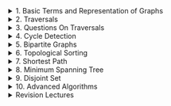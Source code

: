 <details>
<summary> 1. Basic Terms and Representation of Graphs </summary>
</details>

<details>
<summary> 2. Traversals </summary>
</details>

<details>
<summary> 3. Questions On Traversals </summary>
</details>

<details>
<summary> 4. Cycle Detection </summary>

# Cycle Detection
- Try to visit all the children (neighbours) of a node which are not parents <br>
- If such a node is already visited by someone else <br>
- It means there is a cycle

## Undirected Graph Using BFS
### Problem Link
https://www.geeksforgeeks.org/problems/detect-cycle-in-an-undirected-graph/1?itm_source=geeksforgeeks&itm_medium=article&itm_campaign=practice_card
### Code
```cpp
class Solution {
  public:
    bool detectCycle(int node, vector<vector<int>> adj, vector<bool> &isVisited)
    {
        queue<pair<int, int>> q;
        q.push(make_pair(node, -1));
        isVisited[node] = true;
    
        while(!q.empty())
        {
            auto front = q.front();
            q.pop();
    
            int frontNode = front.first;
            int parent = front.second;
    
            for (auto adjNode : adj[frontNode])
            {
                if (adjNode == parent) continue;
    
                if (isVisited[adjNode]) return true;
    
                q.push(make_pair(adjNode, frontNode));
                isVisited[adjNode] = true;
            }
        }
    
        return false;
    }

    bool isCycle(vector<vector<int>>& adj) 
    {
        int n = adj.size();
        
        vector<bool> isVisited(n, false);
    
        for (int node=0; node<n; node++)
        {
            if (!isVisited[node])
            {
                if(detectCycle(node, adj, isVisited)) return true;
            }
        }
        
        return false;
    }
};
```

## Undirected Graph Using DFS
### Problem Link
https://www.geeksforgeeks.org/problems/detect-cycle-in-an-undirected-graph/1?itm_source=geeksforgeeks&itm_medium=article&itm_campaign=practice_card
### Code
```cpp
class Solution {
  public:
    bool detectCycle(int node, int parent, vector<vector<int>>& adj, vector<bool> &isVisited)
    {
        isVisited[node] = true;
    
        for (auto adjNode : adj[node])
        {
            if (adjNode == parent) continue;
    
            if (isVisited[adjNode]) return true; // cycle detected
            
            if (detectCycle(adjNode, node, adj, isVisited) == true) return true; // cycle detected
        }
    
        return false;
    }

    bool isCycle(vector<vector<int>>& adj) 
    {
        int n = adj.size();
        
        vector<bool> isVisited(n, false);
    
        for (int node=0; node<n; node++)
        {
            if (!isVisited[node])
            {
                if(detectCycle(node, -1, adj, isVisited)) return true;
            }
        }
        
        return false;
    }
};
```

## Directed Graph Using DFS
- Use a path visited array
### Problem Link
https://www.geeksforgeeks.org/problems/detect-cycle-in-a-directed-graph/1?utm_source=youtube&utm_medium=collab_striver_ytdescription&utm_campaign=detect-cycle-in-a-directed-graph
### Code
```cpp
class Solution 
{
  private:
    bool checkForCycle(int node, vector<vector<int>> &adj, vector<bool> &isVisited, vector<bool> &isPathVisited)
    {
        isVisited[node] = true;
        isPathVisited[node] = true;
        
        for (auto adjNode : adj[node])
        {
            if (!isVisited[adjNode])
            {
                if (checkForCycle(adjNode, adj, isVisited, isPathVisited)) return true;
            }
            
            if (isPathVisited[adjNode]) return true;
        }
        
        isPathVisited[node] = false;
        
        return false;
    }
    
  public:
    // Function to detect cycle in a directed graph.
    bool isCyclic(vector<vector<int>> &adj) 
    {
        int n = adj.size();
        
        vector<bool> isVisited(n, false), isPathVisited(n, false);
        
        for (int i=0; i<n; i++)
        {
            if (!isVisited[i])
            {
                if (checkForCycle(i, adj, isVisited, isPathVisited)) return true;
            }
        }
        
        return false;
    }
};
```

## Directed Graph Usinf BFS (Kahns Algorithm OR Topo Sort)
- Check if the topoSort.size() == n_nodes
### Problem Link
https://www.geeksforgeeks.org/problems/detect-cycle-in-a-directed-graph/1?utm_source=youtube&utm_medium=collab_striver_ytdescription&utm_campaign=detect-cycle-in-a-directed-graph
### Code
```cpp
class Solution 
{
  private:
    vector<int> getTopoSort(int n, vector<vector<int>> &adj)
    {
        vector<int> topo;
        
        vector<int> inDeg(n, 0);
        for (int i=0; i<n; i++)
        {
            for (auto adjNode : adj[i]) inDeg[adjNode]++;
        }
        
        queue<int> q;
        
        for (int i=0; i<n; i++) if (inDeg[i] == 0) q.push(i);
        
        while(!q.empty())
        {
            int node = q.front();
            q.pop();
            topo.push_back(node);
            
            for (auto adjNode : adj[node])
            {
                inDeg[adjNode]--;
                
                if (inDeg[adjNode] == 0) q.push(adjNode);
            }
        }
        
        return topo;
    }
  public:
    // Function to detect cycle in a directed graph.
    bool isCyclic(vector<vector<int>> &adj) 
    {
        int n = adj.size();
        
        vector<int> topoSort = getTopoSort(n, adj);
        
        return (topoSort.size() != n);
    }
```

## Eventual Safe States
- Everyone who is part of the cycle <br>
- And everyone who leads to a cycle can not be a safe node <br>
- All others are safe nodes
### Problem Link
https://www.geeksforgeeks.org/problems/eventual-safe-states/1?utm_source=youtube&utm_medium=collab_striver_ytdescription&utm_campaign=eventual-safe-states
### Code
```cpp
class Solution 
{
  private:
    bool dfs(int node, vector<int> adj[], vector<bool> &isVisited, vector<bool> &isPathVisited, vector<bool> &isSafeNode)
    {
       isVisited[node] = true;
       isPathVisited[node] = true;
       isSafeNode[node] = false;
       
       for (auto adjNode : adj[node])
       {
           if (!isVisited[adjNode])
           {
               if (dfs(adjNode, adj, isVisited, isPathVisited, isSafeNode)) return true;
           }
           
           else if (isPathVisited[adjNode]) return true;
       }
       
       isPathVisited[node] = false;
       isSafeNode[node] = true;
       return false;
    }
  public:
    vector<int> eventualSafeNodes(int V, vector<int> adj[]) 
    {
        int n = V;
        
        vector<bool> isVisited(n, false);
        vector<bool> isPathVisited(n, false);
        vector<bool> isSafeNode(n, false);
        
        for (int i=0; i<n; i++)
        {
            if (!isVisited[i]) dfs(i, adj, isVisited, isPathVisited, isSafeNode);
        }
        
        vector<int> safeNodes;
        for (int i=0; i<n; i++) if (isSafeNode[i]) safeNodes.push_back(i);
        
        return safeNodes;
    }
};
```


</details>

<details>
<summary> 5. Bipartite Graphs </summary>

# Bipartite Graphs
- If you can color the graph with two colors such that no two adjacent nodes have the same color, then it is a bipartite graph  <br>
- A bipartite graph is a type of graph in which the set of vertices can be divided into two distinct groups (or partitions) such that no two vertices within the same group are adjacent <br>
- In other words, all edges in the graph connect a vertex from one group to a vertex in the other group <br>
- A bipartite graph can be colored with two colors such that no two adjacent vertices share the same color. This means we can divide the graph’s vertices into two distinct sets where: <br>
-- All edges connect vertices from one set to vertices in the other set <br>
-- No edges exist between vertices within the same set

## Properties of Bipartite Graphs:
- No Odd-Length Cycles: A graph is bipartite if and only if it does not contain a cycle of odd length <br>
- 2-Colorability: A bipartite graph can be colored using only two colors so that no two adjacent vertices have the same color <br>
- Matching and Maximum Matching: Bipartite graphs are useful in optimization problems, such as maximum matching in job assignment problems

## Checking for Bipartite Graph Using BFS
### Problem Link
https://www.geeksforgeeks.org/problems/bipartite-graph/1?utm_source=youtube&utm_medium=collab_striver_ytdescription&utm_campaign=bipartite-graph
### Code
```cpp
class Solution {
  public:
    bool isBipartite(vector<vector<int>>& adj) 
    {
        int n = adj.size();
        
        queue<pair<int, int>> q; // node, color
        vector<int> color(n, -1);
        // -1 not visited
        // 0 red
        // 1 black
        
        q.push({0,0});
        color[0] = 0;
        
        while(!q.empty())
        {
            int node = q.front().first;
            int col = q.front().second;
            q.pop();
            
            for (auto adjNode : adj[node])
            {
                if (color[adjNode] == -1) // not yet touched
                {
                    int ncolor;
                    (col == 0) ? (ncolor = 1) : (ncolor = 0);
                    q.push({adjNode, ncolor});
                    color[adjNode] = ncolor;
                }
                
                else if (color[adjNode] == col) return false;
            }
        }
        
        return true;
    }
};
```

## Checking for Bipartite Graph Using DFS
### Problem Link
https://www.geeksforgeeks.org/problems/bipartite-graph/1?utm_source=youtube&utm_medium=collab_striver_ytdescription&utm_campaign=bipartite-graph
### Code
```cpp
class Solution 
{
  private:
    bool dfs(int node, int col, vector<vector<int>> &adj, vector<int> &color)
    {
        color[node] = col;
        
        for (auto adjNode : adj[node])
        {
            if (color[adjNode] == -1)
            {
                int ncolor = (col == 0) ? 1 : 0;
                if (dfs(adjNode, ncolor, adj, color) == false) return false;
            }
            
            if (color[adjNode] == col) return false;
        }
        
        return true;
    }
  public:
    bool isBipartite(vector<vector<int>>& adj) 
    {
        int n = adj.size();
        vector<int> color(n, -1);
        
        for (int i=0; i<n; i++)
        {
            if (color[i] == -1)
            {
                if (dfs(i, 0, adj, color) == false) return false;
            }
        }
        
        return true;
        
    }
};
```


</details>

<details>
<summary> 6. Topological Sorting </summary>

# Topological Sorting
- Only exists for DAG (Directed Acyclic Graphs) <br>
- Any linear ordering of nodes such that <br>
- If there is an edge between u and v <br>
- u always appers before v in the sorted list <br>

## DFS Implementation
### Problem Link
https://www.geeksforgeeks.org/problems/topological-sort/1?utm_source=youtube&utm_medium=collab_striver_ytdescription&utm_campaign=topological-sort
### Code
```cpp
class Solution 
{
  private:
    void dfs(int node, vector<vector<int>> &adj, vector<bool> &isVisited, stack<int> &st)
    {
        isVisited[node] = true;
        
        for (auto adjNode : adj[node])
        {
            if (!isVisited[adjNode]) dfs(adjNode, adj, isVisited, st);
        }
        
        st.push(node);
    }
  public:

    vector<int> topologicalSort(vector<vector<int>>& adj) 
    {
        int n = adj.size();
        
        stack<int> st;
        vector<bool> isVisited(n, false);
        
        for (int i=0; i<n; i++)
        {
            if (!isVisited[i]) dfs(i, adj, isVisited, st);
        }
        
        vector<int> topo;
        while(!st.empty())
        {
            topo.push_back(st.top());
            st.pop();
        }
        
        return topo;
    }
};
```

## BFS Implementation Kahn's Algorithm
- use inDegree array
### Problem Link
https://www.geeksforgeeks.org/problems/topological-sort/1?utm_source=youtube&utm_medium=collab_striver_ytdescription&utm_campaign=topological-sort
### Code
```cpp
class Solution 
{
  private:
    
  public:
    // Function to return list containing vertices in Topological order.
    vector<int> topologicalSort(vector<vector<int>>& adj) 
    {
        int n = adj.size();
        
        // get indegree of all the nodes
        vector<int> inDegree(n, 0);
        for (int u=0; u<n; u++)
        {
            for (auto v : adj[u])
            {
                //Edge: u --> v
                inDegree[v]++;
            }
        }
        
        // put all elements with inDegree 0 to queue
        queue<int> q;
        
        for (int i=0; i<n; i++) if (inDegree[i] == 0) q.push(i);
        
        // start processing the queue and put front elements with inDegree 0 in ans
        vector<int> topoSort;
        while(!q.empty())
        {
            int node = q.front();
            q.pop();
            
            topoSort.push_back(node);
            
            for (auto adjNode : adj[node])
            {
                // Edge: node --> adjNode
                inDegree[adjNode]--;
                
                if (inDegree[adjNode] == 0) q.push(adjNode);
            }
        }
        
        return topoSort;
    }
```



## Course Scheduler I
### Problem Link
https://www.geeksforgeeks.org/problems/prerequisite-tasks/1?utm_source=youtube&utm_medium=collab_striver_ytdescription&utm_campaign=prerequisite-tasks
### Code
```cpp
class Solution 
{
  private:
    vector<int> getTopoSort(int n, vector<int> adj[])
    {
        vector<int> inDeg(n, 0);
        
        for (int i=0; i<n; i++)
        {
            for (auto adjNode : adj[i]) inDeg[adjNode]++;
        }
        
        queue<int> q;
        
        for (int i=0; i<n; i++) if (inDeg[i] == 0) q.push(i);
        
        vector<int> ans;
        while(!q.empty())
        {
            int node = q.front();
            q.pop();
            ans.push_back(node);
            
            for (auto adjNode : adj[node])
            {
                inDeg[adjNode]--;
                
                if (inDeg[adjNode] == 0) q.push(adjNode);
            }
        }
        
        return ans;
    }
    
  public:
    bool isPossible(int N, int P, vector<pair<int, int> >& prerequisites) 
    {
        vector<int> adj[N];
        
        for (int i=0; i<P; i++)
        {
            // Edge: [0 1] 1 --> 0.  u --> v
            int u = prerequisites[i].first;
            int v = prerequisites[i].second;
            
            adj[v].push_back(u);
        }
        
        vector<int> topo = getTopoSort(N, adj);
        
        return (topo.size() == N);
    }
};
```

## Course Scheduler II
### Problem Link
https://www.geeksforgeeks.org/problems/course-schedule/1?utm_source=youtube&utm_medium=collab_striver_ytdescription&utm_campaign=course-schedule
### Code
```cpp
class Solution
{
  private:
    vector<int> getTopoSort(int n, vector<int> adj[])
    {
        vector<int> inDeg(n, 0);
        
        for (int i=0; i<n; i++)
        {
            for (auto adjNode : adj[i]) inDeg[adjNode]++;
        }
        
        queue<int> q;
        for (int i=0; i<n; i++) if (inDeg[i] == 0) q.push(i);
        
        vector<int> ans;
        while(!q.empty())
        {
            int node = q.front();
            q.pop();
            ans.push_back(node);
            
            for (auto adjNode : adj[node])
            {
                inDeg[adjNode]--;
                
                if (inDeg[adjNode] == 0) q.push(adjNode);
            }
        }
        
        return ans;
    }
    
  public:
    vector<int> findOrder(int n, int m, vector<vector<int>> prerequisites) 
    {
        vector<int> adj[n];
        
        for (int i=0; i<m; i++)
        {
            int u = prerequisites[i][1];
            int v = prerequisites[i][0];
            
            adj[u].push_back(v);
        }
        
        vector<int> topo = getTopoSort(n, adj);
        
        if (topo.size() != n) return {};
        return topo;
    }
};
```


## Eventual Safe States
- Reverse the edges of the graph <br>
- Perform a basic Topo Sort, return topo vector of the reversed graph
### Problem Link
https://www.geeksforgeeks.org/problems/eventual-safe-states/1?utm_source=youtube&utm_medium=collab_striver_ytdescription&utm_campaign=eventual-safe-states
### Code
```cpp
class Solution 
{
  public:
  
    
  public:
    vector<int> eventualSafeNodes(int V, vector<int> adj[]) 
    {
        int n = V;
        
        vector<int> revGraph[n];
        
        for (int i=0; i<n; i++)
        {
            for (auto adjNode : adj[i])
            {
                // i --> adjNode
                // we want to reverse it
                revGraph[adjNode].push_back(i);
            }
        }
        
        vector<int> inDeg(n, 0); // an array with size n and all entries marked as 0
        
        for (int i=0; i<n; i++)
        {
            for (auto adjNode : revGraph[i])
            {
                inDeg[adjNode]++;
            }
        }
        
        queue<int> q;
        for (int node=0; node<n; node++) if(inDeg[node] == 0) q.push(node);
        
        vector<int> safeNodes;
        while(!q.empty())
        {
            int node = q.front();
            q.pop();
            
            safeNodes.push_back(node);
            
            for (auto adjNode : revGraph[node])
            {
                inDeg[adjNode]--;
                
                if (inDeg[adjNode] == 0) q.push(adjNode);
            }
        }
        
        sort(safeNodes.begin(), safeNodes.end());
        
        return safeNodes;
    }
};
```


## Alien Dictionary
- Represent chars as nodes of a graph <br>
- Figure out why a word appears before the other and create the graph basis that <br>
- Apply topologocal sort
### Problem Link
https://www.geeksforgeeks.org/problems/alien-dictionary/1?utm_source=youtube&utm_medium=collab_striver_ytdescription&utm_campaign=alien-dictionary
### Code
```cpp
class Solution 
{
private:
    // Helper function
    // checks if order is invalid when w1 is longer than w2 and w2 is a prefix of w1
    bool checkInvalidOrder(string &w1, string &w2) 
    {
        if (w1.size() > w2.size() && w1.substr(0, w2.size()) == w2) return true;

        return false;
    }
    
    vector<int> getTopoSort(int n, vector<int> adj[], vector<int> &inDeg, vector<bool> &exists) {
        queue<int> q;
        for (int i = 0; i < n; i++) 
        {
            if (inDeg[i] == 0 && exists[i]) q.push(i);
        }
        
        vector<int> topo;
        while (!q.empty()) 
        {
            int node = q.front();
            q.pop();
            topo.push_back(node);
            
            for (int adjNode : adj[node]) 
            {
                inDeg[adjNode]--;
                if (inDeg[adjNode] == 0 && exists[adjNode]) q.push(adjNode);
            }
        }
        
        return topo;
    }
    
public:
    string findOrder(vector<string>& words) 
    {
        int n = words.size();
        
        // adjacency list and in-degree array
        vector<int> adj[26];
        vector<int> inDeg(26, 0);
        vector<bool> exists(26, false);  // Track which characters exist
        
        // Mark existing characters
        for (string word : words) 
        {
            for (char ch : word) exists[ch - 'a'] = true;
        }
        
        // Build graph from adjacent words
        for (int i = 0; i < n - 1; i++) 
        {
            string w1 = words[i];
            string w2 = words[i + 1];
            
            // Check invalid case: if w1 is longer and w2 is prefix of w1
            if (checkInvalidOrder(w1, w2)) return "";
            
            // Find first differing character
            int len = min(w1.size(), w2.size());
            
            for (int j = 0; j < len; j++) 
            {
                if (w1[j] != w2[j]) 
                {
                    int u = w1[j] - 'a';
                    int v = w2[j] - 'a';
                    adj[u].push_back(v);
                    inDeg[v]++;
                    break;
                }
            }
        }
        
        // Get topological sort
        vector<int> topo = getTopoSort(26, adj, inDeg, exists);
        
        // Check for cycle: if topo sort doesn't include all nodes with edges
        int count = 0;
        for (int i = 0; i < 26; i++) 
        {
            if (exists[i]) count++;
        }
        
        string ans = "";
        
        // Cycle detected
        if (topo.size() != count) return ans;

        // Construct result string
        for (int x : topo) 
        {
            if (exists[x]) 
            {
                ans += (char)(x + 'a');
            }
        }
        
        return ans;
    }
};
```



</details>

<details>
<summary> 7. Shortest Path </summary>

# Shortest Path

# Directed Acyclic Graph - Topological Sort
- Get topoSort answer in stack <br>
- Take the nodes from stack and start relaxing edges
### Problem Link
https://www.geeksforgeeks.org/problems/shortest-path-in-undirected-graph/1?utm_source=youtube&utm_medium=collab_striver_ytdescription&utm_campaign=direct-acyclic-graph
### Code
```cpp
class Solution 
{
  private:
    void getTopoSort(int node, vector<pair<int, int>> adj[], vector<bool> &vis, stack<int> &st)
    {
        vis[node] = true;
        
        for (auto it : adj[node])
        {
            int adjNode = it.first;
            if (!vis[adjNode]) getTopoSort(adjNode, adj, vis, st);
        }
        
        st.push(node);
    }

  public:
    vector<int> shortestPath(int V, int E, vector<vector<int>>& edges) 
    {
        // create the list from edges
        vector<pair<int, int>> adj[V];
        
        for (auto edge : edges)
        {
            int u = edge[0];
            int v = edge[1];
            int wt = edge[2];
            
            adj[u].push_back({v, wt});
        }
        
        // get the topoSort ordering
        vector<bool> vis(V, false);
        stack<int> st; // topo sort stack
        
        for (int node=0; node<V; node++)
        {
            if (!vis[node]) getTopoSort(node, adj, vis, st);
        }
        
        vector<int> shortestDst(V, INT_MAX);
        int src = 0;
        shortestDst[src] = 0;
        while(!st.empty())
        {
            int node = st.top();
            st.pop();
            
            // start relaxing edges for neighbours
            for (auto it : adj[node])
            {
                int adjNode = it.first;
                int wt = it.second;
                
                
                // going from node to adjNode if node is reachable
                if (shortestDst[node] != INT_MAX && shortestDst[node] + wt < shortestDst[adjNode])
                {
                    shortestDst[adjNode] = shortestDst[node] + wt;
                }
            }
        }
        
        for (int node=0; node<V; node++)
        {
            if (shortestDst[node] == INT_MAX) shortestDst[node] = -1;
        }
        
        return shortestDst;
    }
};
```

# Undirected Acyclic Graph - Unit Weights - Plain BFS
- Plain BFS with relaxation of edges
### Problem Link
https://www.geeksforgeeks.org/problems/shortest-path-in-undirected-graph-having-unit-distance/1?utm_source=youtube&utm_medium=collab_striver_ytdescription&utm_campaign=shortest-path-in-undirected-graph-having-unit-distance
### Code
```cpp
class Solution {
  public:
    // Function to find the shortest path from source to all other nodes
    vector<int> shortestPath(vector<vector<int>>& adj, int src) 
    {
        int n = adj.size();
        
        queue<pair<int, int>> q; // node, dst
        vector<int> shortestDst(n, INT_MAX);
        
        shortestDst[src] = 0;
        q.push({src, 0});
        
        while(!q.empty())
        {
            int node = q.front().first;
            int dst = q.front().second;
            q.pop();
            
            for (auto adjNode : adj[node])
            {
                // if reachable at the current node and get a better way, relax the edge
                if (shortestDst[node] != INT_MAX && dst + 1 < shortestDst[adjNode])
                {
                    shortestDst[adjNode] = dst + 1;
                    q.push({adjNode, dst + 1});
                }
            }
        }
        
        for (int i=0; i<n; i++) if (shortestDst[i] == INT_MAX) shortestDst[i] = -1;
        
        return shortestDst;
    }
};
```

## Word Lader 1
### Problem Link
### Code

## Word Ladder 2
### Problem Link
### Code

# Dijkstras Algorithm
- TC: E logV <br>
- Can be done via Queue, PriorityQueue or Set

## Using Priority Queue
- Require a minHeap data structure <br>
- Does not work for cycles and negative edge weights <br>
- TC: E logV <br>
- Why PQ: Saves some iterations
### Problem Link
https://www.geeksforgeeks.org/problems/implementing-dijkstra-set-1-adjacency-matrix/1?utm_source=youtube&utm_medium=collab_striver_ytdescription&utm_campaign=implementing-dijkstra-set-1-adjacency-matrix
### Code
```cpp
class Solution {
  public:
    // Function to find the shortest distance of all the vertices
    // from the source vertex src.
    vector<int> dijkstra(vector<vector<pair<int, int>>> &adj, int src) 
    {
        int n = adj.size();
        
        priority_queue<pair<int, int>, vector<pair<int, int>>, greater<pair<int, int>>> pq;
        vector<int> shortestDst(n, INT_MAX);
        
        pq.push({0, src});
        shortestDst[src] = 0;
        
        while(!pq.empty())
        {
            int dst = pq.top().first;
            int u = pq.top().second;
            pq.pop();
            
            for (auto it : adj[u])
            {
                int v = it.first;
                int wt = it.second;
                
                if (shortestDst[u] != INT_MAX)
                {
                    if (dst + wt < shortestDst[v])
                    {
                        shortestDst[v] = dst + wt;
                        pq.push({dst+wt, v});
                    }
                }
            }
        }
        
        return shortestDst;
    }
};
```

## Using Set
- Set stores unique values and in sorted order (ascending order, the smallest at the top) <br>
- Set can erase some elements to optimize the iterations <br>
- Investing logN to delete an element and save some iterations later <br>
- So can say much about which is better in terms of TC
### Problem Link
https://www.geeksforgeeks.org/problems/implementing-dijkstra-set-1-adjacency-matrix/1?utm_source=youtube&utm_medium=collab_striver_ytdescription&utm_campaign=implementing-dijkstra-set-1-adjacency-matrix
### Code
```cpp
class Solution {
  public:
    // Function to find the shortest distance of all the vertices
    // from the source vertex src.
    vector<int> dijkstra(vector<vector<pair<int, int>>> &adj, int src) 
    {
        int n = adj.size();
        
        vector<int> shortestDst(n, INT_MAX);
        set<pair<int, int>> set;
        
        set.insert({0, src});
        shortestDst[src] = 0;
        
        while(!set.empty())
        {
            auto it = *(set.begin());
            int dst = it.first;
            int node = it.second;
            set.erase(it);
            
            for (auto it : adj[node])
            {
                int wt = it.second;
                int adjNode = it.first;
                
                if (dst + wt < shortestDst[adjNode])
                {
                    if (shortestDst[adjNode] != INT_MAX) set.erase({shortestDst[adjNode], adjNode});
                    
                    shortestDst[adjNode] = dst + wt;
                    set.insert({dst+wt, adjNode});
                }
            }
        }
        
        return shortestDst;
    }
};
```

## Printing Shortest Path
- Modify Dijksras to try to remember where are you coming from <br>
- Use a parent array to track where a new node is pushed from in the PQ
### Problem Link
https://www.geeksforgeeks.org/problems/shortest-path-in-weighted-undirected-graph/1?utm_source=youtube&utm_medium=collab_striver_ytdescription&utm_campaign=shortest-path-in-weighted-undirected-graph
### Code
```cpp
class Solution {
  public:
    vector<int> shortestPath(int n, int m, vector<vector<int>>& edges) 
    {
        vector<pair<int, int>> adj[n+1];
        
        for (auto edge : edges)
        {
            int u = edge[0];
            int v = edge[1];
            int wt = edge[2];
            
            adj[u].push_back({v, wt});
            adj[v].push_back({u, wt});
        }
        
        priority_queue<pair<int, int>, vector<pair<int, int>>, greater<pair<int, int>>> pq; // dst, node
        vector<int> shortestDst(n+1, INT_MAX);
        vector<int> parent(n+1, -1);
        
        shortestDst[1] = 0;
        parent[1] = 1;
        pq.push({0, 1});
        
        while(!pq.empty())
        {
            int dst =pq.top().first;
            int node = pq.top().second;
            pq.pop();
            
            if (shortestDst[node] != INT_MAX)
            {
                for (auto it : adj[node])
                {
                    int adjNode = it.first;
                    int wt = it.second;
                    
                    if (dst + wt < shortestDst[adjNode])
                    {
                        shortestDst[adjNode] = dst + wt;
                        pq.push({dst+wt, adjNode});
                        parent[adjNode] = node;
                    }
                }
            }
        }
        
        if (shortestDst[n] == INT_MAX) return{-1};
        
        // backtrack the path using parent array
        vector<int> path;
        
        int lastStep = n;
        while(parent[lastStep] != lastStep)
        {
            path.push_back(lastStep);
            lastStep = parent[lastStep];
        }
        path.push_back(lastStep);
        
        
        // add the path weight to reach n from 1
        path.push_back(shortestDst[n]);
        
        // reverse the path to get the correct order
        reverse(path.begin(), path.end());
        
        return path;
        
    }
};
```

## Shortest Distance in Binary Maze
### Problem Link
https://www.geeksforgeeks.org/problems/shortest-path-in-a-binary-maze-1655453161/1?utm_source=youtube&utm_medium=collab_striver_ytdescription&utm_campaign=shortest-path-in-a-binary-maze
### Code
```cpp
class Solution 
{
  private:
    bool valid(int row, int col, int maxRow, int maxCol)
    {
        return (row >= 0 && row < maxRow && col >= 0 && col < maxCol);
    }
    
  public:
    int shortestPath(vector<vector<int>> &grid, pair<int, int> source, pair<int, int> destination) 
    {
        int n = grid.size();
        int m = grid[0].size();
        
        int srcRow = source.first;
        int srcCol = source.second;
        
        int dstRow = destination.first;
        int dstCol = destination.second;
        
        vector<vector<int>> shortestDst(n, vector<int>(m, INT_MAX));
        queue<pair<int, pair<int, int>>> pq; // dst, (row, col)
        
        pq.push({0, {srcRow, srcCol}});
        shortestDst[srcRow][srcCol] = 0;
        
        while(!pq.empty())
        {
            auto it = pq.front();
            pq.pop();
            
            int dst = it.first;
            int row = it.second.first;
            int col = it.second.second;
            
            if (shortestDst[row][col] == INT_MAX) continue;
            if (row == dstRow && col == dstCol) break;
            
            int delrow[] = {1, -1, 0, 0};
            int delcol[] = {0, 0, -1, 1};
            
            for (int i=0; i<4; i++)
            {
                int nrow = row + delrow[i];
                int ncol = col + delcol[i];
                
                if (valid(nrow, ncol, n, m) && grid[nrow][ncol] == 1 && dst+1 < shortestDst[nrow][ncol])
                {
                    shortestDst[nrow][ncol] = dst+1;
                    pq.push({dst+1, {nrow, ncol}});
                }
            }
        }
        
        int ans = shortestDst[dstRow][dstCol];
        
        if (ans == INT_MAX) return -1;
        
        return ans;
    }
};
```

## Path with Minimum Effort
### Problem Link
https://www.geeksforgeeks.org/problems/path-with-minimum-effort/1?utm_source=youtube&utm_medium=collab_striver_ytdescription&utm_campaign=path-with-minimum-effort
### Code
```cpp
class Solution 
{
  private:
    bool isValid(int row, int col, int n, int m)
    {
        return (row >= 0 && row < n && col >= 0 && col < m);
    }
    
  public:
    int MinimumEffort(int rows, int columns, vector<vector<int>> &heights) 
    {
        // effort: max(abs diff in two consecutive cells of the root)
        
        vector<vector<int>> minimumEffort(rows, vector<int>(columns, INT_MAX));
        // minEffort, row, col
        priority_queue<pair<int, pair<int, int>>, vector<pair<int, pair<int, int>>>, greater<pair<int, pair<int, int>>>> pq;
        
        minimumEffort[0][0] = 0;
        pq.push({0, {0, 0}});
        
        while(!pq.empty())
        {
            auto it = pq.top();
            pq.pop();
            
            int effort = it.first;
            int row = it.second.first;
            int col = it.second.second;
            
            // iterate on neighbours
            int delRow[] = {0, 0, -1, 1};
            int delCol[] = {-1, 1, 0, 0};
            
            for (int i=0; i<4; i++)
            {
                int nrow = row + delRow[i];
                int ncol = col + delCol[i];
                
                if (isValid(nrow, ncol, rows, columns))
                {
                    int newEffort = max(effort, abs(heights[row][col] - heights[nrow][ncol]));
                    
                    if (newEffort < minimumEffort[nrow][ncol])
                    {
                        minimumEffort[nrow][ncol] = newEffort;
                        pq.push({newEffort, {nrow, ncol}});
                    }
                }
            }
        }
        
        return minimumEffort[rows-1][columns-1];
    }
};
```



## Cheapest Flights Within K Stops
- Make decision based on stops rather than price <br>
- No PQ required
### Problem Link
https://www.geeksforgeeks.org/problems/cheapest-flights-within-k-stops/1?utm_source=youtube&utm_medium=collab_striver_ytdescription&utm_campaign=cheapest-flights-within-k-stops
### Code
```cpp
  public:
    int CheapestFLight(int n, vector<vector<int>>& flights, int src, int dst, int K)  
    {
        vector<pair<int, int>> adj[n];
        
        for (flight : flights)
        {
            int u = flight[0];
            int v = flight[1];
            int wt = flight[2];
            
            adj[u].push_back({v, wt});
        }
        
        queue<pair<int, pair<int, int>>> q; // stops, city, price
        vector<int> minPrice(n, INT_MAX);
        
        q.push({0, {src, 0}});
        minPrice[src] = 0;
        
        while(!q.empty())
        {
            auto it = q.front();
            q.pop();
            
            int stops = it.first;
            int city = it.second.first;
            int price = it.second.second;
            
            if (stops > K) continue;
            
            // if (city == dst) continue;
            
            for (auto it : adj[city])
            {
                int adjCity = it.first;
                int addPrice = it.second;
                
                if (price + addPrice < minPrice[adjCity])
                {
                    minPrice[adjCity] = price + addPrice;
                    q.push({stops+1, {adjCity, price + addPrice}});
                }
            }
        }
        
        int ans = minPrice[dst];
        if (ans == INT_MAX) return -1;
        return ans;
    }
};
```

## Minimum Multiplications to reach End
### Problem Link
https://www.geeksforgeeks.org/problems/minimum-multiplications-to-reach-end/1?utm_source=youtube&utm_medium=collab_striver_ytdescription&utm_campaign=minimum-multiplications-to-reach-end
### Code
```cpp
class Solution 
{
  private:
    
  public:
    int minimumMultiplications(vector<int>& arr, int start, int end) 
    {
        int n = arr.size();
        
        vector<int> steps(100001, INT_MAX);
        queue<pair<int, int>, vector<pair<int, int>>, greater<pair<int, int>>> q; // seteps, val
        
        q.push({0, start});
        steps[start] = 0;
        
        while(!q.empty())
        {
            int step = q.front().first;
            int val = q.front().second;
            q.pop();
            
            if (val == end) return step;
            
            for (int i=0; i<n; i++)
            {
                int newVal = (val * arr[i]) % 100000;
                
                if (1 + step < steps[newVal])
                {
                    steps[newVal] = 1 + step;
                    q.push({1+step, newVal});
                }
            }
        }
        
        int ans = steps[end];
        
        if (ans == INT_MAX) return -1;
        return ans;
    }
};
```

## Number of Ways to Arrive at a Destination
- Have a ways array to count the num ways to arrive at a destination <br>
- == means a new path with same min dis/time <br>
- < means a new path with the better dis/time
### Problem Link
https://www.geeksforgeeks.org/problems/number-of-ways-to-arrive-at-destination/1?utm_source=youtube&utm_medium=collab_striver_ytdescription&utm_campaign=%2Fnumber-of-ways-to-arrive-at-destination
### Code
```cpp
class Solution 
{
    int mod = (int)(1e9 + 7);
  public:
    int countPaths(int n, vector<vector<int>>& roads) 
    {
        vector<vector<pair<int, int>>> adj(n);
        
        for (auto road : roads)
        {
            adj[road[0]].push_back({road[1], road[2]});
            adj[road[1]].push_back({road[0], road[2]});
        }
        
        vector<long long int> minTime(n, INT_MAX);
        vector<long long int> ways(n, 0);
        priority_queue<pair<int, int>, vector<pair<int, int>>, greater<pair<int, int>>> pq; // time, city
        
        minTime[0] = 0;
        ways[0] = 1;
        pq.push({0, 0});
        
        while(!pq.empty())
        {
            long long int time = pq.top().first;
            int city = pq.top().second;
            pq.pop();
            
            for (auto it : adj[city])
            {
                int adjCity = it.first;
                long long int addTime = it.second;
                
                // new path with same time/dist
                if (time + addTime == minTime[adjCity])
                {
                    ways[adjCity] = (ways[city] + ways[adjCity]) % mod;
                }
                
                // new path with a better time/dist
                // OR first time a adjCity is being reached with this 'time'
                else if (time + addTime < minTime[adjCity]) 
                {
                    minTime[adjCity] = time + addTime;
                    pq.push({time + addTime, adjCity});
                    ways[adjCity] = ways[city];
                }
            }
        }

        return ways[n-1] % mod;
    }
};
```

## Network Delay Time
### Problem Link
https://leetcode.com/problems/network-delay-time/submissions/1553575181/
### Code
```cpp
class Solution {
public:
    int networkDelayTime(vector<vector<int>>& times, int n, int k) 
    {
        vector<vector<pair<int, int>>> adj(n+1);

        for (auto edge : times) adj[edge[0]].push_back({edge[1], edge[2]});

        vector<int> minTime(n+1, INT_MAX);
        priority_queue<pair<int, int>, vector<pair<int, int>>, greater<pair<int, int>>> pq; // time, node

        minTime[k] = 0;
        pq.push({0, k});

        while(!pq.empty())
        {
            int time = pq.top().first;
            int node = pq.top().second;
            pq.pop();

            for (auto it : adj[node])
            {
                int adjNode = it.first;
                int addTime = it.second;

                if (addTime + time < minTime[adjNode])
                {
                    minTime[adjNode] = addTime + time;
                    pq.push({addTime + time, adjNode});
                }
            }
        }

        int ans = -1;
        for (int i=1; i<=n; i++) 
        {
            if(minTime[i] == INT_MAX) return -1;
            ans = max(ans, minTime[i]);
        }
        
        return ans;
    }
};
```

# Bellman Ford Algorithm
- Works for negative weight cycles and negative weights <br>
- Bellman is applicable only for DG <br>
- If undirected, represent it as directed with both way edges <br>
- TC: ExV <br>
- Step 1: Edges can be in any order <br>
- Step 2: Relax all edges in sequential order for n-1 times <br>
- Step 3: Relax: dst[u] + wt < dst[v] ==> update dst[v] <br>
- Step 4:If relaxation can be done for n-th time ==> Negative Weighted Cycle Detected <br>
- Why N-1? Each iteration updates dst of 1 node <br>
### Problem Link
https://www.geeksforgeeks.org/problems/distance-from-the-source-bellman-ford-algorithm/1?utm_source=youtube&utm_medium=collab_striver_ytdescription&utm_campaign=distance-from-the-source-bellman-ford-algorithm
### Code
```cpp
class Solution {
  public:
    /*  Function to implement Bellman Ford
     *   edges: vector of vectors which represents the graph
     *   src: source vertex
     *   V: number of vertices
     */
    vector<int> bellmanFord(int V, vector<vector<int>>& edges, int src) 
    {
        int n = V;
        int m = edges.size(); // edges
        
        vector<int> dst(n, 1e8);
        dst[src] = 0;
        
        // n-1 times relaxation
        for (int i=0; i<n-1; i++)
        {
            for (auto edge : edges)
            {
                int u = edge[0];
                int v = edge[1];
                int wt = edge[2];
                
                if (dst[u] != 1e8 && dst[u] + wt < dst[v])
                {
                    dst[v] = dst[u] + wt;
                }
            }
        }
        
        // n-th relaxation to check for negative cycle
        for (auto edge : edges)
        {
            int u = edge[0];
            int v = edge[1];
            int wt = edge[2];
            
            if (dst[u] != 1e8 && dst[u] + wt < dst[v])
            {
                return {-1};
            }
        }
        
        return dst;
    }
};
```

# Floyd Warshall Algorithm
- Multisource Shortest Path Algorithm <br>
- Finds shortest path from each node to every other node <br>
- Helps detect negative cycles as well <br>
- Works on Adjacency Matrix <br>
- TC: E<sup>3</sup>
- Step 1: Try to go via every path possible <br>
- Step 2: After getting the final dst array if dst[i][j] < 0 ==> Negative cycle
### Problem Link
https://www.geeksforgeeks.org/problems/implementing-floyd-warshall2042/1?utm_source=youtube&utm_medium=collab_striver_ytdescription&utm_campaign=implementing-floyd-warshall
### Code
```cpp
class Solution {
  public:
    void shortestDistance(vector<vector<int>>& mat) 
    {
        int n = mat.size();
        
        // mark diagonal nodes as 0
        // mark no edges as INT_MAX
        for (int i = 0; i < n; i++) {
            for (int j = 0; j < n; j++) 
            {
                if (i == j) mat[i][j] = 0;
                else if (mat[i][j] == -1) mat[i][j] = INT_MAX;
            }
        }
        
        for (int via=0; via<n; via++)
        {
            for (int i=0; i<n; i++)
            {
                for (int j = 0; j<n; j++)
                {
                    if (mat[i][via] != INT_MAX && mat[via][j] != INT_MAX)
                    {
                        mat[i][j] = min(mat[i][j], mat[i][via] + mat[via][j]);
                    }
                }
            }
        }
        
        for (int i = 0; i < n; i++) {
            for (int j = 0; j < n; j++) 
            {
                if (mat[i][j] == INT_MAX) mat[i][j] = -1;
            }
        }
    }
};
```

## Find the City With the Smallest Number of Neighbours at a Threshold Distance
- Use Floyd Warshall
### Problem Link
https://www.geeksforgeeks.org/problems/city-with-the-smallest-number-of-neighbors-at-a-threshold-distance/1?utm_source=youtube&utm_medium=collab_striver_ytdescription&utm_campaign=city-with-the-smallest-number-of-neighbors-at-a-threshold-distance
### Code
```cpp
class Solution 
{
  private:
    void floydWarshall(int n, vector<vector<int>> &mat)
    {
        for (int via=0; via<n; via++)
        {
            for (int i=0; i<n; i++)
            {
                for (int j=0; j<n; j++)
                {
                    if (mat[i][via] != INT_MAX && mat[via][j] != INT_MAX)
                        mat[i][j] = min(mat[i][j], mat[i][via] + mat[via][j]);
                }
            }
        }
    }
    
  public:
    int findCity(int n, int m, vector<vector<int>>& edges, int distanceThreshold) 
    {
        // create the adj_mat
        vector<vector<int>> mat(n, vector<int>(n, INT_MAX));
        
        for (int i=0; i<n; i++) mat[i][i] = 0;
        
        for (edge : edges)
        {
            int u = edge[0];
            int v = edge[1];
            int wt = edge[2];
            
            mat[u][v] = wt;
            mat[v][u] = wt;
        }
        
        
        // perfor Floyd Warshall
        floydWarshall(n, mat);
        
        int ansCity = -1;
        int ansCnt = INT_MAX;
        for (int city=0; city<n; city++)
        {
            int cnt = 0;
            
            for (int adjCity=0; adjCity<n; adjCity++)
            {
                if (city == adjCity) continue;
                
                if (mat[city][adjCity] <= distanceThreshold)
                {
                    cnt++;
                }
            }
            
            if (cnt <= ansCnt)
            {
                ansCity = city;
                ansCnt = cnt;
            }
        }
        
        return ansCity;
    }
};
```

</details>

<details>
<summary> 8. Minimum Spanning Tree </summary>

# Minimum Spanning Tree (MST)
- Spanning Tree: Tree where N nodes and N-1 edges, and all nodes are reachable from each other <br>
- Minimum Spanning Tree: Spanning Tree with Minimum Sum of Edge Weights

## Prim's Algorithm
### Problem Link
https://www.geeksforgeeks.org/problems/minimum-spanning-tree/1?utm_source=youtube&utm_medium=collab_striver_ytdescription&utm_campaign=minimum-spanning-tree
### Code
```cpp
class Solution 
{
  public:
    // Function to find sum of weights of edges of the Minimum Spanning Tree.
    int spanningTree(int V, vector<vector<int>> adj[]) 
    {
        priority_queue<vector<int>, vector<vector<int>>, greater<vector<int>>> pq; // wt, node, parent
        vector<int> vis(V, false);
        
        // initial config
        pq.push({0, 0, -1}); // -1 signifies the first node
        
        int mstSum = 0;
        vector<pair<int, int>> mstEdges;

        // process the queue
        while(!pq.empty())
        {
            auto it = pq.top();
            pq.pop();
            
            int wt = it[0];
            int node = it[1];
            int parent = it[2];
            
            if (parent == -1) // first node, not a part of MST
            {
                vis[node] = true;
            }
            
            if (!vis[node]) // this node/edge is not yet a part of mst, make it a part of mst
            {
                vis[node] = true;
                mstSum += wt;
                mstEdges.push_back({node, parent});
            }
            
            for (auto it : adj[node])
            {
                int adjNode = it[0];
                int adjWt = it[1];
                
                if (!vis[adjNode])
                {
                    pq.push({adjWt, adjNode, node});
                }
            }
        }
        
        return mstSum;
    }
};
```

## Kruskel's Algorithm
- Sort alll the edges according to weight
### Problem Link
https://www.geeksforgeeks.org/problems/minimum-spanning-tree/1?utm_source=youtube&utm_medium=collab_striver_ytdescription&utm_campaign=minimum-spanning-tree
### Code
```cpp
class DisjointSet
{
private:
    vector<int> parent, rank, size;
    int n;

public:    
    DisjointSet(int n) 
    {
        this->n = n;

        parent.resize(n+1);
        rank.resize(n+1);
        size.resize(n+1);

        // initial configuration
        for (int i=0; i<=n; i++)
        {
            parent[i] = i; // each node is parent of itself
            rank[i] = 0; // each node is at rank 0
            size[i] = 1; // each node is single node component, and hence of size 0
        }
    }

    int findUltimateParent(int node)
    {
        if (parent[node] == node)
        {
            return node;
        }

        // path compression
        parent[node] = findUltimateParent(parent[node]);
        return parent[node];
    }

    void unionByRank(int u, int v)
    {
        // find ultimate parent of u and v
        int ulp_u = findUltimateParent(u);
        int ulp_v = findUltimateParent(v);

        // if already in the same component (already connected)
        if (ulp_u == ulp_v) return;

        // find rank of ulp_u and ulp_v
        int rank_ulp_u = rank[ulp_u];
        int rank_ulp_v = rank[ulp_v];

        // connect the smaller rank tree to larger rank tree

        // u gets attached to v
        if (rank_ulp_u < rank_ulp_v) parent[ulp_u] = ulp_v;

        // v gets attached to u
        else if (rank_ulp_u > rank_ulp_v) parent[ulp_v] = ulp_u;
 
        else
        {
            // both have same rank
            // attach anyone to other and increase rank of other
            parent[ulp_u] = ulp_v;
            rank[ulp_v]++;
        }
    }

    void unionBySize(int u, int v)
    {
        // find ultimate parent of u and v
        int ulp_u = findUltimateParent(u);
        int ulp_v = findUltimateParent(v);

        // if already in the same component (already connected)
        if (ulp_u == ulp_v) return;

        // find size of ulp_u and ulp_v
        int size_ulp_u = size[ulp_u];
        int size_ulp_v = size[ulp_v];

        // connect the smaller size tree to larger size tree

        // u gets attached to v
        if (size_ulp_u < size_ulp_v)
        {
            parent[ulp_u] = ulp_v;
            size[ulp_v] += size[ulp_u];
        }

        // v gets attached to u
        else
        {
            parent[ulp_v] = ulp_u;
            size[ulp_u] += size[ulp_v];
        }
    }

    bool areConnected(int u, int v)
    {
        return (findUltimateParent(u) == findUltimateParent(v));
    }

    int getRank(int node)
    {
        return rank[findUltimateParent(node)];
    }

    int getSize(int node)
    {
        return size[findUltimateParent(node)];
    }
};

class Solution 
{

  public:
    int spanningTree(int V, vector<vector<int>> adj[]) 
    {
        vector<vector<int>> edges; // weight, u, v
        for (int i=0; i<V; i++)
        {
            for (auto it : adj[i])
            {
                int u = i;
                int v = it[0];
                int wt = it[1];
                
                edges.push_back({wt, u, v});
            }
        }
        
        // sort all the edges according to weight
        sort(edges.begin(), edges.end());
        
        // add to the ds by making union
        DisjointSet ds(V);
        
        int mstSum = 0;
        for (auto edge : edges)
        {
            if (! ds.areConnected(edge[1], edge[2]))
            {
                ds.unionByRank(edge[1], edge[2]);
                mstSum += edge[0];
            }
        }
        
        return mstSum;
    }
};
```


</details>

<details>
<summary> 9. Disjoint Set </summary>

# Disjoint Set
- getParent[node]? Helps check if two nodes are part of the same component (in constant time) <br>
- Used mostly with Dynamic Graphs <br>
- Union by Rank TC - O(4 alpha) ~ constant <br>
- Union by Size: TC - O(4 alpha) ~ constant <br>

# Problems on DisjointSet

## Number of Provinces
- Find number of ultimate nodes
### Problem Link
https://www.geeksforgeeks.org/problems/number-of-provinces/1?utm_source=youtube&utm_medium=collab_striver_ytdescription&utm_campaign=number-of-provinces
### Code
```cpp
//User function Template for C++
class DisjointSet
{
private:
    vector<int> parent, size;
    int n;

public:    
    DisjointSet(int n) 
    {
        this->n = n;

        parent.resize(n+1);
        size.resize(n+1);

        // initial configuration
        for (int i=0; i<=n; i++)
        {
            parent[i] = i; // each node is parent of itself
            size[i] = 1; // each node is single node component, and hence of size 1
        }
    }

    int findUltimateParent(int node)
    {
        if (parent[node] == node)
        {
            return node;
        }

        // path compression
        parent[node] = findUltimateParent(parent[node]);
        return parent[node];
    }

    void unionBySize(int u, int v)
    {
        // find ultimate parent of u and v
        int ulp_u = findUltimateParent(u);
        int ulp_v = findUltimateParent(v);

        // if already in the same component (already connected)
        if (ulp_u == ulp_v) return;

        // find size of ulp_u and ulp_v
        int size_ulp_u = size[ulp_u];
        int size_ulp_v = size[ulp_v];

        // connect the smaller size tree to larger size tree

        // u gets attached to v
        if (size_ulp_u < size_ulp_v)
        {
            parent[ulp_u] = ulp_v;
            size[ulp_v] += size[ulp_u];
        }

        // v gets attached to u
        else
        {
            parent[ulp_v] = ulp_u;
            size[ulp_u] += size[ulp_v];
        }
    }

    bool areConnected(int u, int v)
    {
        return (findUltimateParent(u) == findUltimateParent(v));
    }
};

class Solution {
  public:
    int numProvinces(vector<vector<int>> adj, int V) 
    {
        DisjointSet ds(V);
        
        for (int i=0; i<V; i++)
        {
            for (int j=0; j<V; j++)
            {
                if (i != j && adj[i][j])
                {
                    if (! ds.areConnected(i, j)) ds.unionBySize(i, j);
                }
            }
        }
        
        int numProvinces = 0;
        for (int i=0; i<V; i++)
        {
            if (ds.findUltimateParent(i) == i) numProvinces++;
        }
        
        return numProvinces;
    }
};
```

## Number of Operations to Make Network Connected
### Problem Link
https://www.geeksforgeeks.org/problems/connecting-the-graph/1?utm_source=youtube&utm_medium=collab_striver_ytdescription&utm_campaign=connecting-the-graph
### Code
```cpp
// User function Template for C++
class DisjointSet
{
private:
    vector<int> parent, rank, size;
    int n;

public:    
    DisjointSet(int n) 
    {
        this->n = n;

        parent.resize(n+1);
        rank.resize(n+1);
        size.resize(n+1);

        // initial configuration
        for (int i=0; i<=n; i++)
        {
            parent[i] = i; // each node is parent of itself
            rank[i] = 0; // each node is at rank 0
            size[i] = 1; // each node is single node component, and hence of size 1
        }
    }

    int findUltimateParent(int node)
    {
        if (parent[node] == node)
        {
            return node;
        }

        // path compression
        parent[node] = findUltimateParent(parent[node]);
        return parent[node];
    }

    void unionBySize(int u, int v)
    {
        // find ultimate parent of u and v
        int ulp_u = findUltimateParent(u);
        int ulp_v = findUltimateParent(v);

        // if already in the same component (already connected)
        if (ulp_u == ulp_v) return;

        // find size of ulp_u and ulp_v
        int size_ulp_u = size[ulp_u];
        int size_ulp_v = size[ulp_v];

        // connect the smaller size tree to larger size tree

        // u gets attached to v
        if (size_ulp_u < size_ulp_v)
        {
            parent[ulp_u] = ulp_v;
            size[ulp_v] += size[ulp_u];
        }

        // v gets attached to u
        else
        {
            parent[ulp_v] = ulp_u;
            size[ulp_u] += size[ulp_v];
        }
    }

    bool areConnected(int u, int v)
    {
        return (findUltimateParent(u) == findUltimateParent(v));
    }
};

class Solution 
{
  private:
    int getNumComponents(int n, vector<vector<int>>& edges, int &extraNodes)
    {
        DisjointSet ds(n);
        
        for (edge : edges)
        {
            if (! ds.areConnected(edge[0], edge[1]))
                ds.unionBySize(edge[0], edge[1]);
            else extraNodes++;
        }
        
        int num = 0;
        for (int i=0; i<n; i++)
        {
            if (ds.findUltimateParent(i) == i) num++;
        }
        
        return num;
    }
    
  public:
    int Solve(int n, vector<vector<int>>& edges) 
    {
        int extraNodes = 0;
        int ans = getNumComponents(n, edges, extraNodes) - 1;

        if (extraNodes >= ans) return ans;
        return -1;
    }
};
```

## Accounts Merge
- Use DisjointSet to represent persons <br>
- Use map to track and map emails to persons
### Problem Link
https://www.geeksforgeeks.org/problems/account-merge/1?utm_source=youtube&utm_medium=collab_striver_ytdescription&utm_campaign=account-merge
### Code
```cpp
class DisjointSet
{
   private:
    int n;
    vector<int> size, parent;
    
  public:
    DisjointSet(int n)
    {
        this->n = n;
        
        parent.resize(n+1);
        size.resize(n+1);
        
        for (int i=0; i<=n; i++)
        {
            parent[i] = i;
            size[i] = 0;
        }
    }
    
    int getParent(int node)
    {
        if (parent[node] == node) return node;
        return parent[node] = getParent(parent[node]);
    }
    
    void unionBySize(int u, int v)
    {
        int ulp_u = getParent(u);
        int ulp_v = getParent(v);
        
        if (ulp_u == ulp_v) return;
        
        if (size[ulp_u] <= size[ulp_v])
        {
            parent[ulp_u] = ulp_v;
            size[ulp_v] += size[ulp_u];
        }
        
        else
        {
            parent[ulp_v] = ulp_u;
            size[ulp_u] += size[ulp_v];         
        }
    }
};

class Solution {
  public:
    vector<vector<string>> accountsMerge(vector<vector<string>> &accounts) 
    {
        int n = accounts.size();
        
        DisjointSet ds(accounts.size());
        map<string, int> map;
        
        for (int i=0; i<n; i++)
        {
            vector<string> account = accounts[i];
            
            int m = account.size();
            
            for (int j=1; j<m; j++)
            {
                string email = account[j];
                if (map.find(email) == map.end()) // new email to be pushed in the map
                {
                    map[email] = ds.getParent(i);
                }
                
                else // email already in the map, merge it to its actual owner
                {
                    ds.unionBySize(i, map[email]);
                }
            }
        }
        
        // create the merged accounts
        vector<string> emails[n]; // emails belonging to the n-th node
        
        for (auto it : map)
        {
            string email = it.first;
            int node = it.second;
            node = ds.getParent(node); // update node to its parent node
            
            emails[node].push_back(email);
        }
        
        // create the final answer
        vector<vector<string>> ans;
        
        for (int i=0; i<n; i++)
        {
            vector<string> account = emails[i];
            
            int n = account.size();

            if (n != 0) // skip empty lists, process only those nodes that have some email ids
            {
                sort(account.begin(), account.end());
                
                vector<string> temp;
                temp.push_back(accounts[i][0]); // extract name of i-th node account holder
                
                for (string it : account)
                {
                    temp.push_back(it);
                }
                
                ans.push_back(temp);
            }
        }
        
        return ans;
    }
};
```

## Number of Islands II - Online Queries
### Problem Link
https://www.geeksforgeeks.org/problems/number-of-islands/1?utm_source=youtube&utm_medium=collab_striver_ytdescription&utm_campaign=number-of-islands
### Code
```cpp
class DisjointSet
{
  private:
    vector<int> parent, size;
  public:
    DisjointSet(int n)
    {
        parent.resize(n);
        size.resize(n);
        
        for (int i=0; i<n; i++)
        {
            parent[i] = i;
            size[i] = 1;
        }
    }
    
    int getPar(int node)
    {
        if (node == parent[node]) return node;
        
        return parent[node] = getPar(parent[node]);
    }
    
    void unionBySize(int u, int v)
    {
        int ulp_u = getPar(u);
        int ulp_v = getPar(v);
        
        if (ulp_u == ulp_v) return;
        
        if (size[ulp_u] <= size[ulp_v])
        {
            parent[ulp_u] = ulp_v;
            size[ulp_v] += size[ulp_u];
        }
        
        else
        {
            parent[ulp_v] = ulp_u;
            size[ulp_u] += size[ulp_v];
        }
    }
    
    bool areConnected(int u, int v)
    {
        return (getPar(u) == getPar(v));
    }
};

class Solution 
{
  public:
    bool isValid(int row, int col, int n, int m)
    {
        return (row >= 0 && row < n && col >= 0 && col < m);
    }
    
    vector<int> numOfIslands(int n, int m, vector<vector<int>> &operators) 
    {
        vector<vector<int>> mat(n, vector<int>(m, 0));
        DisjointSet ds(n*m);
        
        vector<int> ans;
        int numIslands = 0;
        
        for (auto query : operators)
        {
            int row = query[0];
            int col = query[1];
            
            if (mat[row][col] == 1)
            {
                ans.push_back(numIslands);
                continue;
            }
            
            // mark as land
            mat[row][col] = 1;
            numIslands++;
            
            // do union with neighbours
            int dRow[] = {-1,0,1,0};
            int dCol[] = {0,1,0,-1};
            for (int i=0; i<4; i++)
            {
                int nrow = row + dRow[i];
                int ncol = col + dCol[i];
                
                if (isValid(nrow, ncol, n, m) && mat[nrow][ncol] == 1)
                {
                    int idx = row * m + col;
                    int nidx = nrow * m + ncol;
                    
                    if (! ds.areConnected(idx, nidx))
                    {
                        ds.unionBySize(idx, nidx);
                        numIslands--;                        
                    }

                }
            }
            
            ans.push_back(numIslands);
        }
        
        return ans;
    }
};
```

## Making a Large Island
- Connect the nodes using set <br>
- Try virtually replacing 0s to 1s
### Problem Link
https://www.geeksforgeeks.org/problems/maximum-connected-group/1?utm_source=youtube&utm_medium=collab_striver_ytdescription&utm_campaign=maximum-connected-group
### Code
```cpp
class DisjointSet
{
  private:
    vector<int> parent, size;
  public:
    DisjointSet(int n)
    {
        parent.resize(n);
        size.resize(n, 1);
        
        for (int i=0; i<n; i++) parent[i] = i;
    }
    
    int getPar(int node)
    {
        if (node == parent[node]) return node;
        return parent[node] = getPar(parent[node]);
    }
    
    int getSize(int node)
    {
        return size[getPar(node)];
    }
    
    void unionBySize(int u, int v)
    {
        int ulp_u = getPar(u);
        int ulp_v = getPar(v);
        
        if (ulp_u == ulp_v) return;
        
        if (size[ulp_u] <= size[ulp_v])
        {
            parent[ulp_u] = ulp_v;
            size[ulp_v] += size[ulp_u];
        }
        
        else
        {
            parent[ulp_v] = ulp_u;
            size[ulp_u] += size[ulp_v];
        }
    }
};

class Solution 
{
  private: 
    bool valid(int row, int col, int n)
    {
        return (row >= 0 && col >= 0 && row < n && col < n);
    }
    
  public:
    int MaxConnection(vector<vector<int>>& mat) {
        int n = mat.size();
        
        DisjointSet ds(n*n);
        
        for (int row=0; row<n; row++)
        {
            for (int col=0; col<n; col++)
            {
                if (mat[row][col] != 1) continue;
                
                // connect it with its neighbours
                int drow[] = {-1,1,0,0};
                int dcol[] = {0,0,1,-1};
                for (int i=0; i<4; i++)
                {
                    int nrow = row + drow[i];
                    int ncol = col + dcol[i];
                    
                    // if valid and 1
                    if (valid(nrow, ncol, n) && mat[nrow][ncol] == 1)
                    {
                        int idx = row * n + col;
                        int nidx = nrow * n + ncol;
                        
                        if (ds.getPar(idx) != ds.getPar(nidx))
                        {
                            ds.unionBySize(idx, nidx);
                        }
                    }
                }
            }
        }
        
        int ans = 1;
        
        // try virtually replacing a 0 by 1
        for (int row=0; row<n; row++)
        {
            for (int col=0; col<n; col++)
            {
                if (mat[row][col] == 0)
                {
                    set<int> set;
                    
                    // try connecting 4 directionally
                    int drow[] = {-1,1,0,0};
                    int dcol[] = {0,0,1,-1};
                    for (int i=0; i<4; i++)
                    {
                        int nrow = row + drow[i];
                        int ncol = col + dcol[i];
                        
                        // if valid and 1
                        if (valid(nrow, ncol, n) && mat[nrow][ncol] == 1)
                        {
                            set.insert(ds.getPar(nrow*n + ncol));
                        }
                    }
                    
                    int temp = 1;
                    for (auto it : set)
                    {
                        temp += ds.getSize(it);
                    }
                    
                    ans = max(ans, temp);
                }
            }
        }
        
        for (int idx=0; idx<n*n; idx++)
        {
            ans = max(ans, ds.getSize(idx));
        }

        return ans;
        
        
    }
};
```

## Most Stones Removed with Same Row or Column
- Treat the individual row/col as a node <br>
- No need to consider individual cell as node <br>
- No need to combine individual stones <br>
- Combine rows and cols as a whole
### Problem Link
https://www.geeksforgeeks.org/problems/maximum-stone-removal-1662179442/1?utm_source=youtube&utm_medium=collab_striver_ytdescription&utm_campaign=maximum-stone-removal
### Code
```cpp
class DisjointSet
{
private:
    vector<int> parent, size;
    int n;
    
public:    
    DisjointSet(int n) 
    {
        this->n = n;
        
        parent.resize(n+1);
        size.resize(n+1);

        // initial configuration
        for (int i=0; i<=n; i++)
        {
            parent[i] = i; // each node is parent of itself
            size[i] = 1; // each node is single node component, and hence of size 1
        }
    }

    int findUltimateParent(int node)
    {
        if (parent[node] == node)
        {
            return node;
        }

        // path compression
        parent[node] = findUltimateParent(parent[node]);
        return parent[node];
    }

    void unionBySize(int u, int v)
    {
        // find ultimate parent of u and v
        int ulp_u = findUltimateParent(u);
        int ulp_v = findUltimateParent(v);

        // if already in the same component (already connected)
        if (ulp_u == ulp_v) return;

        // find size of ulp_u and ulp_v
        int size_ulp_u = size[ulp_u];
        int size_ulp_v = size[ulp_v];

        // connect the smaller size tree to larger size tree

        // u gets attached to v
        if (size_ulp_u < size_ulp_v)
        {
            parent[ulp_u] = ulp_v;
            size[ulp_v] += size[ulp_u];
        }

        // v gets attached to u
        else
        {
            parent[ulp_v] = ulp_u;
            size[ulp_u] += size[ulp_v];
        }
    }
};

class Solution {
  public:
    int maxRemove(vector<vector<int>>& stones, int n) 
    {
        int maxRow = 0;
        int maxCol = 0;
        
        for (vector<int> stone : stones)
        {
            maxRow = max(maxRow, stone[0]);
            maxCol = max(maxCol, stone[1]);
        }
        
        /*
        Total: maxRow + maxCol nodes
        Rows: 0 to maxRow-1
        Cols: maxRow to maxRow+maxCol-1
        */
        DisjointSet ds(maxRow+maxCol+1);
        map<int, bool> stoneNodes;
        for (vector<int> stone : stones)
        {
            int row = stone[0];
            int col = stone[1] + maxRow + 1;
            
            ds.unionBySize(row, col);
            stoneNodes[row] = true;
            stoneNodes[col] = true;
        }
        
        int numComponents = 0;
        
        for (auto it : stoneNodes)
        {
            int node = it.first;
            if (ds.findUltimateParent(node) == node) numComponents++;
        }
        
        int ans = stones.size() - numComponents;
        return ans;
    }
};
```

</details>

<details>
<summary> 10. Advanced Algorithms </summary>

# Advanced Algorithms

## Kosaraju's Algorithm (Strongly Connected Components)
- Only valid for Directed Graphs <br>
- Number of SCCs <br>
- Print the SCCs <br>
- Step1: Sort the nodes in order of finish time of DFS <br>
- Step2: Reverse the graph <br>
- Step3: Perform DFS in order of finish time (sorted nodes)

### Problem Link
https://www.geeksforgeeks.org/problems/strongly-connected-components-kosarajus-algo/1?utm_source=youtube&utm_medium=collab_striver_ytdescription&utm_campaign=strongly-connected-components-kosarajus-algo

### Code
```cpp
class Solution 
{
  private:
    void dfs1(int node, vector<vector<int>> &adj, vector<bool> &vis, stack<int> &st)
    {
        vis[node] = true;
        
        for (auto adjNode : adj[node])
        {
            if (!vis[adjNode]) dfs1(adjNode, adj, vis, st);
        }
        
        st.push(node);
    }

    void dfs2(int node, vector<int> adj[], vector<bool> &vis)
    {
        vis[node] = true;
        
        for (auto adjNode : adj[node])
        {
            if (!vis[adjNode]) dfs2(adjNode, adj, vis);
        }
    }
    
  public:
    int kosaraju(vector<vector<int>> &adj) 
    {
        int n = adj.size();
        
        // sort the edges in order of finish time
        stack<int> st;
        vector<bool> vis(n, false);
        
        for (int node=0; node<n; node++)
        {
            if (!vis[node]) dfs1(node, adj, vis, st);
        }
        
        // reverse all the edges
        vector<int> rev[n];
        for (int node=0; node<n; node++)
        {
            vis[node] = false;
            for (auto adjNode : adj[node])
            {
                rev[adjNode].push_back(node);
            }
        }
        
        // do the dfs on rev graph in order of finish time
        int scc = 0;
        while(!st.empty())
        {
            int node = st.top();
            st.pop();
            
            if (!vis[node])
                {
                    scc++;
                    dfs2(node, rev, vis);
                }
        }

        return scc;
    }
};
```


## Tarjan's Algorithm: Bridges in Graph
- Bridge is an edge removing which increases the number of components <br>
- Print all the bridges <br>
- Require: tInsertion[], tLow[] (apart from parents)

### Problem Link
https://leetcode.com/problems/critical-connections-in-a-network/submissions/1561315940/

### Code
```cpp
class Solution 
{
    int timer = 0;
private:
    void dfs(int node, int parent, vector<vector<int>> &adj, vector<bool> &vis, vector<int> &tInsertion, vector<int> &tLow, vector<vector<int>> &bridges)
    {
        vis[node] = true;

        tInsertion[node] = tLow[node] = timer;
        timer++;

        for (int adjNode : adj[node])
        {
            if (adjNode == parent) continue;

            if (!vis[adjNode])
            {
                dfs(adjNode, node, adj, vis, tInsertion, tLow, bridges);

                tLow[node] = min(tLow[node], tLow[adjNode]);

                // can node --> adjNode be a bridge
                if (tLow[adjNode] > tInsertion[node]) bridges.push_back({node, adjNode});
            }

            else
            {
                tLow[node] = min(tLow[node], tLow[adjNode]);
            }
        }
    }

public:
    vector<vector<int>> criticalConnections(int n, vector<vector<int>>& connections) 
    {
        vector<vector<int>> adj(n);

        for (auto edge : connections)
        {
            adj[edge[0]].push_back(edge[1]);
            adj[edge[1]].push_back(edge[0]);
        }

        vector<bool> vis(n, false);

        vector<int> tInsertion(n), tLow(n);

        vector<vector<int>> bridges;

        for (int i=0; i<n; i++)
        {
            if (!vis[i]) dfs(i, -1, adj, vis, tInsertion, tLow, bridges);
        }

        return bridges;
    }
};
```

## Articulation Point in Graph
-  Any node whose removal (along with all the edges associated with it) breaks the graph into multiple components

### Problem Link
https://www.geeksforgeeks.org/problems/articulation-point-1/1?utm_source=youtube&utm_medium=collab_striver_ytdescription&utm_campaign=articulation-point

### Code
```cpp
class Solution 
{
  int timer = 0;
  
  private:
    void dfs(int node, int parent, vector<int>adj[], vector<bool> &vis, vector<int> &tInsertion, vector<int> &tLow, vector<bool> &isArticulation)
    {
        vis[node] = true;
        int child = 0;
        
        tInsertion[node] = tLow[node] = timer;
        timer++;
        
        for (int adjNode : adj[node])
        {
            if (adjNode == parent) continue;
            
            if (! vis[adjNode])
            {
                child++;
                dfs(adjNode, node, adj, vis, tInsertion, tLow, isArticulation);
                
                tLow[node] = min(tLow[node], tLow[adjNode]);
                
                // can node be an articulation point
                // tLow[adjNode] < tInsertion[node] okay
                if (parent != -1 && tLow[adjNode] >= tInsertion[node]) isArticulation[node] = true;
            }
            
            else
            {
                tLow[node] = min(tLow[node], tInsertion[adjNode]);
            }
        }
        
        if (parent == -1 && child > 1) isArticulation[node] = true;
    }
    
  public:
    vector<int> articulationPoints(int n, vector<int>adj[]) 
    {
        vector<bool> vis(n, false);
        
        vector<int> tInsertion(n), tLow(n);
        
        vector<bool> isArticulation(n, false);
        
        for (int i=0; i<n; i++)
        {
            if (!vis[i]) dfs(i, -1, adj, vis, tInsertion, tLow, isArticulation);
        }
        
        vector<int> ans;
        for (int i=0; i<n; i++)
        {
            if (isArticulation[i]) ans.push_back(i);
        }
        
        if (ans.size() == 0) return {-1};
        return ans;
    }
};
```

</details>

<details>
<summary>  Revision Lectures </summary>
- Lec 26 <br>
- Lec 29, 30, 31 (Word Ladder problems)
</details>